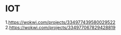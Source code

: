 # IOT

1.https://wokwi.com/projects/334977439580029522
2.https://wokwi.com/projects/334977067829428819
